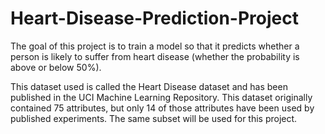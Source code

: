 # Heart-Disease-Prediction-Project
The goal of this project is to train a model so that it predicts whether a person is likely to suffer from heart disease (whether the probability is above or below 50%).

This dataset  used is called the Heart Disease dataset and has been published in the UCI Machine Learning Repository. This dataset originally contained 75 attributes, but only 14 of those attributes have been used by published experiments. The same subset will be used for this project.
